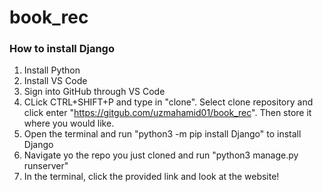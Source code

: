 # book_rec


### How to install Django
1. Install Python
2. Install VS Code
3. Sign into GitHub through VS Code
4. CLick CTRL+SHIFT+P and type in "clone". Select clone repository and click enter "https://gitgub.com/uzmahamid01/book_rec". Then store it where you would like.
5. Open the terminal and run "python3 -m pip install Django" to install Django
6. Navigate yo the repo you just cloned and run "python3 manage.py runserver"
7. In the terminal, click the provided link and look at the website!

